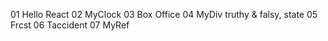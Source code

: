 01 Hello React
02 MyClock
03 Box Office
04 MyDiv    truthy & falsy, state
05 Frcst
06 Taccident
07 MyRef